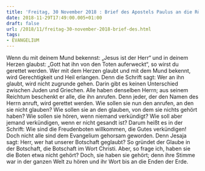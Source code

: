 ```yaml
---
title: 'Freitag, 30 November 2018 : Brief des Apostels Paulus an die Römer 10,9-18.'
date: 2018-11-29T17:49:00.005+01:00
draft: false
url: /2018/11/freitag-30-november-2018-brief-des.html
tags: 
- EVANGELIUM
---
```


Wenn du mit deinem Mund bekennst: „Jesus ist der Herr“ und in deinem Herzen glaubst: „Gott hat ihn von den Toten auferweckt“, so wirst du gerettet werden. Wer mit dem Herzen glaubt und mit dem Mund bekennt, wird Gerechtigkeit und Heil erlangen. Denn die Schrift sagt: Wer an ihn glaubt, wird nicht zugrunde gehen. Darin gibt es keinen Unterschied zwischen Juden und Griechen. Alle haben denselben Herrn; aus seinem Reichtum beschenkt er alle, die ihn anrufen. Denn jeder, der den Namen des Herrn anruft, wird gerettet werden. Wie sollen sie nun den anrufen, an den sie nicht glauben? Wie sollen sie an den glauben, von dem sie nichts gehört haben? Wie sollen sie hören, wenn niemand verkündigt? Wie soll aber jemand verkündigen, wenn er nicht gesandt ist? Darum heißt es in der Schrift: Wie sind die Freudenboten willkommen, die Gutes verkündigen! Doch nicht alle sind dem Evangelium gehorsam geworden. Denn Jesaja sagt: Herr, wer hat unserer Botschaft geglaubt? So gründet der Glaube in der Botschaft, die Botschaft im Wort Christi. Aber, so frage ich, haben sie die Boten etwa nicht gehört? Doch, sie haben sie gehört; denn ihre Stimme war in der ganzen Welt zu hören und ihr Wort bis an die Enden der Erde.